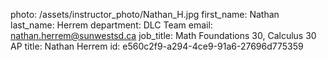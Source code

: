 photo: /assets/instructor_photo/Nathan_H.jpg
first_name: Nathan
last_name: Herrem
department: DLC Team
email: nathan.herrem@sunwestsd.ca
job_title: Math Foundations 30, Calculus 30 AP
title: Nathan Herrem
id: e560c2f9-a294-4ce9-91a6-27696d775359
